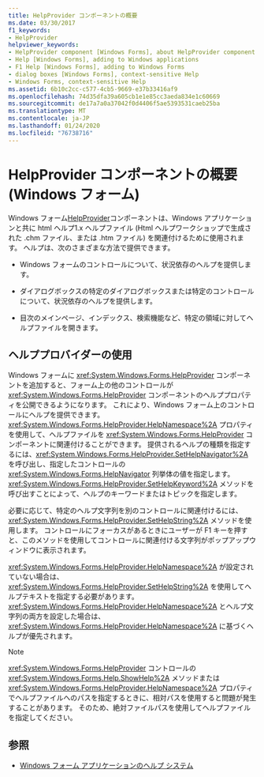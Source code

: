 ```yaml
---
title: HelpProvider コンポーネントの概要
ms.date: 03/30/2017
f1_keywords:
- HelpProvider
helpviewer_keywords:
- HelpProvider component [Windows Forms], about HelpProvider component
- Help [Windows Forms], adding to Windows applications
- F1 Help [Windows Forms], adding to Windows Forms
- dialog boxes [Windows Forms], context-sensitive Help
- Windows Forms, context-sensitive Help
ms.assetid: 6b10c2cc-c577-4cb5-9669-e37b33416af9
ms.openlocfilehash: 74d35dfa39a605cb1e1e85cc3aeda834e1c60669
ms.sourcegitcommit: de17a7a0a37042f0d4406f5ae5393531caeb25ba
ms.translationtype: MT
ms.contentlocale: ja-JP
ms.lasthandoff: 01/24/2020
ms.locfileid: "76738716"
---
```

# <a name="helpprovider-component-overview-windows-forms"></a>HelpProvider コンポーネントの概要 (Windows フォーム)
Windows フォーム[HelpProvider](helpprovider-component-windows-forms.md)コンポーネントは、Windows アプリケーションと共に html ヘルプ1.x ヘルプファイル (Html ヘルプワークショップで生成された .chm ファイル、または .htm ファイル) を関連付けるために使用されます。 ヘルプは、次のさまざまな方法で提供できます。  
  
- Windows フォームのコントロールについて、状況依存のヘルプを提供します。  
  
- ダイアログボックスの特定のダイアログボックスまたは特定のコントロールについて、状況依存のヘルプを提供します。  
  
- 目次のメインページ、インデックス、検索機能など、特定の領域に対してヘルプファイルを開きます。  
  
## <a name="using-the-help-provider"></a>ヘルププロバイダーの使用  
 Windows フォームに <xref:System.Windows.Forms.HelpProvider> コンポーネントを追加すると、フォーム上の他のコントロールが <xref:System.Windows.Forms.HelpProvider> コンポーネントのヘルププロパティを公開できるようになります。 これにより、Windows フォーム上のコントロールにヘルプを提供できます。 <xref:System.Windows.Forms.HelpProvider.HelpNamespace%2A> プロパティを使用して、ヘルプファイルを <xref:System.Windows.Forms.HelpProvider> コンポーネントに関連付けることができます。 提供されるヘルプの種類を指定するには、<xref:System.Windows.Forms.HelpProvider.SetHelpNavigator%2A> を呼び出し、指定したコントロールの <xref:System.Windows.Forms.HelpNavigator> 列挙体の値を指定します。 <xref:System.Windows.Forms.HelpProvider.SetHelpKeyword%2A> メソッドを呼び出すことによって、ヘルプのキーワードまたはトピックを指定します。  
  
 必要に応じて、特定のヘルプ文字列を別のコントロールに関連付けるには、<xref:System.Windows.Forms.HelpProvider.SetHelpString%2A> メソッドを使用します。 コントロールにフォーカスがあるときにユーザーが F1 キーを押すと、このメソッドを使用してコントロールに関連付ける文字列がポップアップウィンドウに表示されます。  
  
 <xref:System.Windows.Forms.HelpProvider.HelpNamespace%2A> が設定されていない場合は、<xref:System.Windows.Forms.HelpProvider.SetHelpString%2A> を使用してヘルプテキストを指定する必要があります。 <xref:System.Windows.Forms.HelpProvider.HelpNamespace%2A> とヘルプ文字列の両方を設定した場合は、<xref:System.Windows.Forms.HelpProvider.HelpNamespace%2A> に基づくヘルプが優先されます。  
  
> [!NOTE]
> <xref:System.Windows.Forms.HelpProvider> コントロールの <xref:System.Windows.Forms.Help.ShowHelp%2A> メソッドまたは <xref:System.Windows.Forms.HelpProvider.HelpNamespace%2A> プロパティでヘルプファイルへのパスを指定するときに、相対パスを使用すると問題が発生することがあります。 そのため、絶対ファイルパスを使用してヘルプファイルを指定してください。  
  
## <a name="see-also"></a>参照

- [Windows フォーム アプリケーションのヘルプ システム](../advanced/help-systems-in-windows-forms-applications.md)
